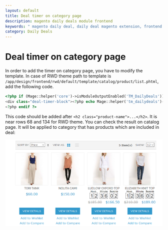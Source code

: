 ```yaml
---
layout: default
title: Deal timer on category page
description: magento daily deals module frontend
keywords: " magento daily deal, daily deal magento extension, frontend timer, category page"
category: Daily Deals
---
```


# Deal timer on category page

In order to add the timer on category page, you have to modify the template.
In case of RWD theme path to template is
`/app/design/frontend/rwd/default/template/catalog/product/list.phtml`, add the
following code.

```php
<?php if (Mage::helper('core')->isModuleOutputEnabled('TM_DailyDeals')) : ?>
<div class="deal-timer-block"><?php echo Mage::helper('tm_dailydeals')->outputDealTimer($_product) ?></div>
<?php endif ?>
```

This code should be added after `<h2 class="product-name">...</h2>`. It is near
rows 68 and 134 for RWD theme. You can check the result on catalog page. It will
be applied to category that has products which are included in deal:

![Deal timer on category page](/images/dailydeals/frontend/deal-timer-on-category-page.png)
